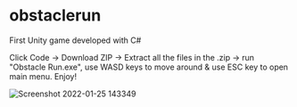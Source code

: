 # obstaclerun
First Unity game developed with C#

Click Code -> Download ZIP -> Extract all the files in the .zip -> run "Obstacle Run.exe", use WASD keys to move around & use ESC key to open main menu.
Enjoy!





![Screenshot 2022-01-25 143349](https://user-images.githubusercontent.com/75450072/151046664-6f6f3996-37cd-48be-bcc1-94060d7023c1.png)
